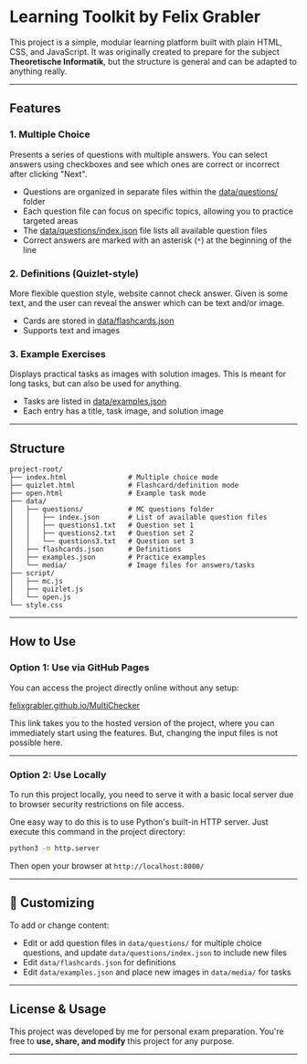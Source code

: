 # Learning Toolkit by Felix Grabler

This project is a simple, modular learning platform built with plain HTML, CSS, and JavaScript. It was originally created to prepare for the subject **Theoretische Informatik**, but the structure is general and can be adapted to anything really.

---

## Features

### 1. Multiple Choice

Presents a series of questions with multiple answers. You can select answers using checkboxes and see which ones are correct or incorrect after clicking "Next".

- Questions are organized in separate files within the [data/questions/](data/questions/) folder
- Each question file can focus on specific topics, allowing you to practice targeted areas
- The [data/questions/index.json](data/questions/index.json) file lists all available question files
- Correct answers are marked with an asterisk (`*`) at the beginning of the line

### 2. Definitions (Quizlet-style)

More flexible question style, website cannot check answer. Given is some text, and the user can reveal the answer which can be text and/or image.

- Cards are stored in [data/flashcards.json](data/flashcards.json)
- Supports text and images

### 3. Example Exercises

Displays practical tasks as images with solution images. This is meant for long tasks, but can also be used for anything.

- Tasks are listed in [data/examples.json](data/examples.json)
- Each entry has a title, task image, and solution image

---

## Structure

```
project-root/
├── index.html               # Multiple choice mode
├── quizlet.html             # Flashcard/definition mode
├── open.html                # Example task mode
├── data/
│   ├── questions/           # MC questions folder
│   │   ├── index.json       # List of available question files
│   │   ├── questions1.txt   # Question set 1
│   │   ├── questions2.txt   # Question set 2
│   │   └── questions3.txt   # Question set 3
│   ├── flashcards.json      # Definitions
│   ├── examples.json        # Practice examples
│   └── media/               # Image files for answers/tasks
├── script/
│   ├── mc.js
│   ├── quizlet.js
│   └── open.js
└── style.css
```

---

## How to Use

### Option 1: Use via GitHub Pages

You can access the project directly online without any setup:

[felixgrabler.github.io/MultiChecker](https://felixgrabler.github.io/MultiChecker/)

This link takes you to the hosted version of the project, where you can immediately start using the features. But, changing the input files is not possible here.

---

### Option 2: Use Locally

To run this project locally, you need to serve it with a basic local server due to browser security restrictions on file access.

One easy way to do this is to use Python's built-in HTTP server. Just execute this command in the project directory:

```bash
python3 -m http.server
```

Then open your browser at `http://localhost:8000/`

---

## 🧩 Customizing

To add or change content:

- Edit or add question files in `data/questions/` for multiple choice questions, and update `data/questions/index.json` to include new files
- Edit `data/flashcards.json` for definitions
- Edit `data/examples.json` and place new images in `data/media/` for tasks

---

## License & Usage

This project was developed by me for personal exam preparation.
You're free to **use, share, and modify** this project for any purpose.

---
